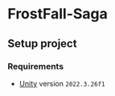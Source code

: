 # FrostFall-Saga

## Setup project

### Requirements

- [Unity](https://unity.com/download) version `2022.3.26f1`
